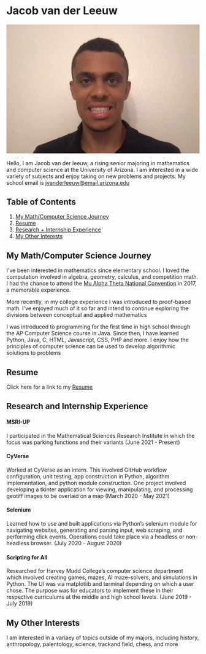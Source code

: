 # Jacob van der Leeuw
<img src="https://github.com/jvanderleeuw/jvanderleeuw.github.io/blob/master/Jacob_Photo.jpg" alt="Jacob" class="inline"/>

Hello, I am Jacob van der leeuw, a rising senior majoring in mathematics and computer science at the University of Arizona. I am interested in a wide variety of subjects and enjoy taking on new problems and projects. My school email is jvanderleeuw@email.arizona.edu

## Table of Contents

1. [My Math/Computer Science Journey](#Math/CS)
2. [Resume](#Resume)
3. [Research + Internship Experience](#Experience)
4. [My Other Interests](#Interests)

## My Math/Computer Science Journey <a name="Math/CS"/>
I've been interested in mathematics since elementary school. I loved the computation involved in algebra, geometry, calculus, and competition math. I had the chance to attend the [Mu Alpha Theta National Convention](https://mualphatheta.org/national-convention) in 2017, a memorable experience.

More recently, in my college experience I was introduced to proof-based math. I've enjoyed much of it so far and intend to continue exploring the divisions between conceptual and applied mathematics

I was introduced to programming for the first time in high school through the AP Computer Science course in Java. Since then, I have learned Python, Java, C, HTML, Javascript, CSS, PHP and more. I enjoy how the principles of computer science can be used to develop algorithmic solutions to problems


## Resume <a name="Resume"/>
Click here for a link to my <a href="https://github.com/jvanderleeuw/jvanderleeuw.github.io/blob/master/Jacob_Resume.pdf">
Resume
</a>


## Research and Internship Experience <a name="Research"/>

#### MSRI-UP
I participated in the Mathematical Sciences Research Institute in which the focus was parking functions and their variants
(June 2021 - Present)

#### CyVerse
Worked at CyVerse as an intern. This involved GitHub workflow configuration, unit testing, app construction in Python, algorithm implementation, and python module construction. One project involved developing a tkinter application for viewing, manipulating, and processing geotiff images to be overlaid on a map
(March 2020 - May 2021)

#### Selenium
Learned how to use and built applications via Python’s selenium module for navigating websites, generating and parsing input, web scraping, and performing click events. Operations could take place via a headless or non-headless browser. 
(July 2020 - August 2020)

#### Scripting for All
Researched for Harvey Mudd College’s computer science department which involved creating games, mazes, AI maze-solvers, and simulations in Python. The UI was via matplotlib and terminal depending on which a user chose. The purpose was for educators to implement these in their respective curriculums at the middle and high school levels.
(June 2019 - July 2019)

## My Other Interests <a name="Interests"/>
I am interested in a variaey of topics outside of my majors, including history, anthropology, palentology, science, trackand field, chess, and more

